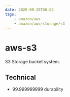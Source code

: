 ```yaml
---
date: 2020-09-25T06:52
tags:
    - amazon/aws
    - amazon/aws/storage/s3
---
```


# aws-s3

S3 Storage bucket system.

## Technical

* 99.999999999 durability
